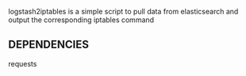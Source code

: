 logstash2iptables is a simple script to pull data from elasticsearch and output the corresponding iptables command

DEPENDENCIES
------------------------------
requests
